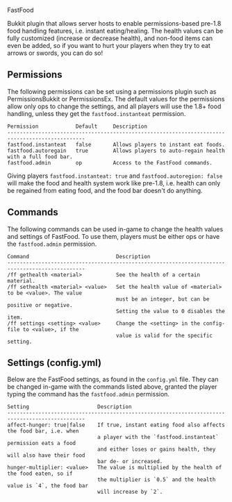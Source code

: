 ﻿FastFood

Bukkit plugin that allows server hosts to enable permissions-based pre-1.8 food handling features, i.e. instant eating/healing. The health values can be fully customized (increase or decrease health), and non-food items can even be added, so if you want to hurt your players when they try to eat arrows or swords, you can do so!

## Permissions

The following permissions can be set using a permissions plugin such as PermissionsBukkit or PermissionsEx. The default values for the permissions allow only ops to change the settings, and all players will use the 1.8+ food handling, unless they get the `fastfood.instanteat` permission.

    Permission            Default     Description
    -----------------------------------------------------------------------------------------------
    fastfood.instanteat   false       Allows players to instant eat foods.
    fastfood.autoregain   true        Allows players to auto-regain health with a full food bar.
    fastfood.admin        op          Access to the FastFood commands.

Giving players `fastfood.instanteat: true` and `fastfood.autoregion: false` will make the food and health system work like pre-1.8, i.e. health can only be regained from eating food, and the food bar doesn't do anything.

## Commands

The following commands can be used in-game to change the health values and settings of FastFood. To use them, players must be either ops or have the `fastfood.admin` permission.

    Command                            Description
    -----------------------------------------------------------------------------------------------
    /ff gethealth <material>           See the health of a certain material.
    /ff sethealth <material> <value>   Set the health value of <material> to be <value>. The value
                                       must be an integer, but can be positive or negative.
                                       Setting the value to 0 disables the item.
    /ff settings <setting> <value>     Change the <setting> in the config-file to <value>, if the
                                       value is valid for the specific setting.

## Settings (config.yml)

Below are the FastFood settings, as found in the `config.yml` file. They can be changed in-game with the commands listed above, granted the player typing the command has the `fastfood.admin` permission.

    Setting                      Description
    -----------------------------------------------------------------------------------------------
    affect-hunger: true|false    If true, instant eating food also affects the food bar, i.e. when
                                 a player with the `fastfood.instanteat` permission eats a food
                                 and either loses or gains health, they will also have their food
                                 bar de- or increased.
    hunger-multiplier: <value>   The value is multiplied by the health of the food eaten, so if
                                 the multiplier is `0.5` and the health value is `4`, the food bar
                                 will increase by `2`.

